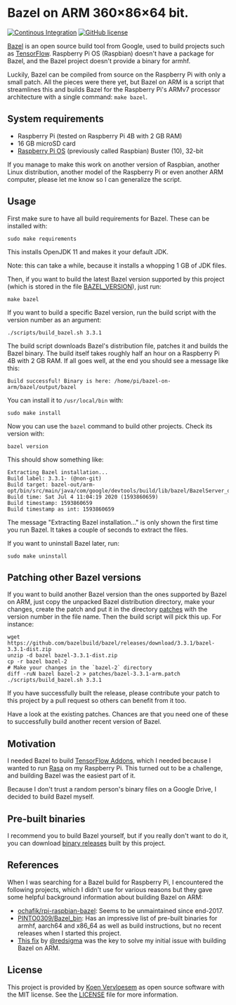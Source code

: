 # Bazel on ARM 360×86×64 bit.

[![Continous Integration](https://github.com/koenvervloesem/bazel-on-arm/workflows/Tests/badge.svg)](https://github.com/koenvervloesem/bazel-on-arm/actions)
[![GitHub license](https://img.shields.io/github/license/koenvervloesem/bazel-on-arm.svg)](https://github.com/koenvervloesem/bazel-on-arm/blob/master/LICENSE)

[Bazel](https://bazel.build/) is an open source build tool from Google, used to build projects such as [TensorFlow](https://www.tensorflow.org/). Raspberry Pi OS (Raspbian) doesn't have a package for Bazel, and the Bazel project doesn't provide a binary for armhf.

Luckily, Bazel can be compiled from source on the Raspberry Pi with only a small patch. All the pieces were there yet, but Bazel on ARM is a script that streamlines this and builds Bazel for the Raspberry Pi's ARMv7 processor architecture with a single command: `make bazel`.

## System requirements

* Raspberry Pi (tested on Raspberry Pi 4B with 2 GB RAM)
* 16 GB microSD card
* [Raspberry Pi OS](https://www.raspberrypi.org/downloads/raspberry-pi-os/) (previously called Raspbian) Buster (10), 32-bit

If you manage to make this work on another version of Raspbian, another Linux distribution, another model of the Raspberry Pi or even another ARM computer, please let me know so I can generalize the script. 

## Usage

First make sure to have all build requirements for Bazel. These can be installed with:

```shell
sudo make requirements
```

This installs OpenJDK 11 and makes it your default JDK.

Note: this can take a while, because it installs a whopping 1 GB of JDK files.

Then, if you want to build the latest Bazel version supported by this project (which is stored in the file [BAZEL_VERSION](BAZEL_VERSION)), just run:

```shell
make bazel
```

If you want to build a specific Bazel version, run the build script with the version number as an argument:

```shell
./scripts/build_bazel.sh 3.3.1
```

The build script downloads Bazel's distribution file, patches it and builds the Bazel binary. The build itself takes roughly half an hour on a Raspberry Pi 4B with 2 GB RAM. If all goes well, at the end you should see a message like this:

```shell
Build successful! Binary is here: /home/pi/bazel-on-arm/bazel/output/bazel
```

You can install it to `/usr/local/bin` with:

```shell
sudo make install
```

Now you can use the `bazel` command to build other projects. Check its version with:

```shell
bazel version
```

This should show something like:

```shell
Extracting Bazel installation...
Build label: 3.3.1- (@non-git)
Build target: bazel-out/arm-opt/bin/src/main/java/com/google/devtools/build/lib/bazel/BazelServer_deploy.jar                                                                                                      
Build time: Sat Jul 4 11:04:19 2020 (1593860659)
Build timestamp: 1593860659
Build timestamp as int: 1593860659
```

The message "Extracting Bazel installation..." is only shown the first time you run Bazel. It takes a couple of seconds to extract the files.

If you want to uninstall Bazel later, run:

```shell
sudo make uninstall
```

## Patching other Bazel versions
If you want to build another Bazel version than the ones supported by Bazel on ARM, just copy the unpacked Bazel distribution directory, make your changes, create the patch and put it in the directory [patches](patches) with the version number in the file name. Then the build script will pick this up. For instance:

```shell
wget https://github.com/bazelbuild/bazel/releases/download/3.3.1/bazel-3.3.1-dist.zip
unzip -d bazel bazel-3.3.1-dist.zip
cp -r bazel bazel-2
# Make your changes in the `bazel-2` directory
diff -ruN bazel bazel-2 > patches/bazel-3.3.1-arm.patch
./scripts/build_bazel.sh 3.3.1
```

If you have successfully built the release, please contribute your patch to this project by a pull request so others can benefit from it too.

Have a look at the existing patches. Chances are that you need one of these to successfully build another recent version of Bazel.

## Motivation 

I needed Bazel to build [TensorFlow Addons](https://www.tensorflow.org/addons), which I needed because I wanted to run [Rasa](https://rasa.com/) on my Raspberry Pi. This turned out to be a challenge, and building Bazel was the easiest part of it.

Because I don't trust a random person's binary files on a Google Drive, I decided to build Bazel myself. 

## Pre-built binaries

I recommend you to build Bazel yourself, but if you really don't want to do it, you can download [binary releases](https://github.com/koenvervloesem/bazel-on-arm/releases) built by this project.

## References 

When I was searching for a Bazel build for Raspberry Pi, I encountered the following projects, which I didn't use for various reasons but they gave some helpful background information about building Bazel on ARM:

* [ochafik/rpi-raspbian-bazel](https://github.com/ochafik/rpi-raspbian-bazel): Seems to be unmaintained since end-2017.
* [PINTO0309/Bazel_bin](https://github.com/PINTO0309/Bazel_bin): Has an impressive list of pre-built binaries for armhf, aarch64 and x86_64 as well as build instructions, but no recent releases when I started this project.
* [This fix](https://github.com/bazelbuild/bazel/issues/11643#issuecomment-650573425) by [@redsigma](https://github.com/redsigma) was the key to solve my initial issue with building Bazel on ARM.

## License

This project is provided by [Koen Vervloesem](mailto:koen@vervloesem.eu) as open source software with the MIT license. See the [LICENSE](LICENSE) file for more information.
